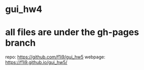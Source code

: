 # gui_hw4
# all files are under the gh-pages branch

repo: https://github.com/f1i9/gui_hw5
webpage: https://f1i9.github.io/gui_hw5/

